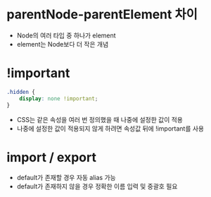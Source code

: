 # parentNode-parentElement 차이
- Node의 여러 타입 중 하나가 element
- element는 Node보다 더 작은 개념

# !important
```css
.hidden {
    display: none !important;
}
```
- CSS는 같은 속성을 여러 번 정의했을 때 나중에 설정한 값이 적용
- 나중에 설정한 값이 적용되지 않게 하려면 속성값 뒤에 !important를 사용

# import / export


- default가 존재할 경우 자동 alias 가능
- default가 존재하지 않을 경우 정확한 이름 입력 및 중괄호 필요